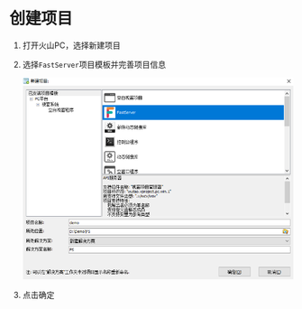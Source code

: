 # 创建项目

1. 打开火山PC，选择新建项目

2. 选择`FastServer`项目模板并完善项目信息

   ![image-20231010104702964](创建项目.assets/image-20231010104702964.png)

3. 点击确定

